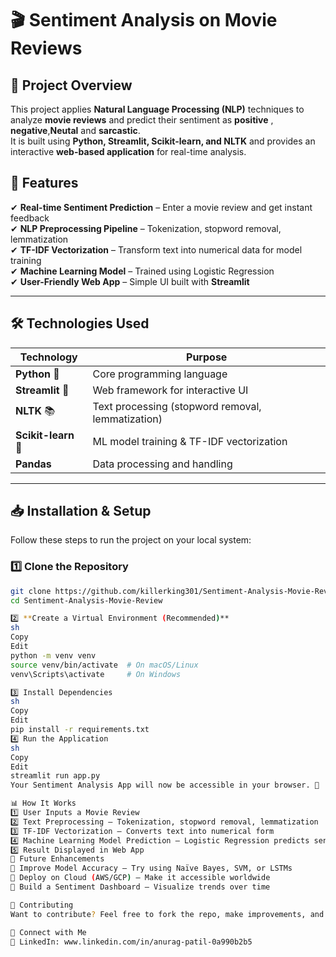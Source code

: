# 🎬 Sentiment Analysis on Movie Reviews  

## 📢 Project Overview  
This project applies **Natural Language Processing (NLP)** techniques to analyze **movie reviews** and predict their sentiment as **positive** , **negative**,**Neutal** and **sarcastic**.  
It is built using **Python, Streamlit, Scikit-learn, and NLTK** and provides an interactive **web-based application** for real-time analysis.  

## 🚀 Features  
✔ **Real-time Sentiment Prediction** – Enter a movie review and get instant feedback  
✔ **NLP Preprocessing Pipeline** – Tokenization, stopword removal, lemmatization  
✔ **TF-IDF Vectorization** – Transform text into numerical data for model training  
✔ **Machine Learning Model** – Trained using Logistic Regression  
✔ **User-Friendly Web App** – Simple UI built with **Streamlit**  

---

## 🛠️ Technologies Used  
| Technology | Purpose |
|------------|---------|
| **Python** 🐍 | Core programming language |
| **Streamlit** 🎨 | Web framework for interactive UI |
| **NLTK** 📚 | Text processing (stopword removal, lemmatization) |
| **Scikit-learn** 🤖 | ML model training & TF-IDF vectorization |
| **Pandas** | Data processing and handling |

---

## 📥 Installation & Setup  

Follow these steps to run the project on your local system:  

### **1️⃣ Clone the Repository**  
```sh
git clone https://github.com/killerking301/Sentiment-Analysis-Movie-Review.git
cd Sentiment-Analysis-Movie-Review

2️⃣ **Create a Virtual Environment (Recommended)**
sh
Copy
Edit
python -m venv venv
source venv/bin/activate  # On macOS/Linux
venv\Scripts\activate     # On Windows

3️⃣ Install Dependencies
sh
Copy
Edit
pip install -r requirements.txt
4️⃣ Run the Application
sh
Copy
Edit
streamlit run app.py
Your Sentiment Analysis App will now be accessible in your browser. 🎉

📊 How It Works
1️⃣ User Inputs a Movie Review
2️⃣ Text Preprocessing – Tokenization, stopword removal, lemmatization
3️⃣ TF-IDF Vectorization – Converts text into numerical form
4️⃣ Machine Learning Model Prediction – Logistic Regression predicts sentiment
5️⃣ Result Displayed in Web App
📌 Future Enhancements
🔹 Improve Model Accuracy – Try using Naïve Bayes, SVM, or LSTMs
🔹 Deploy on Cloud (AWS/GCP) – Make it accessible worldwide
🔹 Build a Sentiment Dashboard – Visualize trends over time

📢 Contributing
Want to contribute? Feel free to fork the repo, make improvements, and submit a pull request. 🚀

🤝 Connect with Me
🔗 LinkedIn: www.linkedin.com/in/anurag-patil-0a990b2b5
